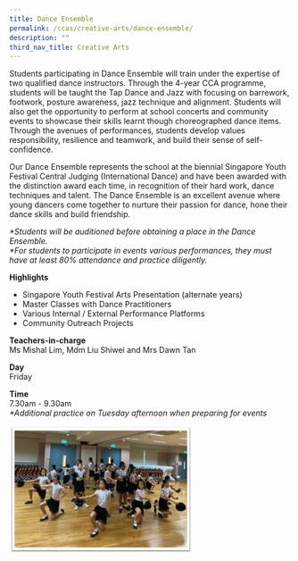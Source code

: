 ```yaml
---
title: Dance Ensemble
permalink: /ccas/creative-arts/dance-ensemble/
description: ""
third_nav_title: Creative Arts
---
```

<p>Students participating in Dance Ensemble will train under the expertise of two qualified dance instructors. Through the 4-year CCA programme, students will be taught the Tap Dance and Jazz with focusing on barrework, footwork, posture awareness, jazz technique and alignment. Students will also get the opportunity to perform at school concerts and community events to showcase their skills learnt though choreographed dance items. Through the avenues of performances, students develop values responsibility, resilience and teamwork, and build their sense of self-confidence.&nbsp;</p>
<p>Our Dance Ensemble represents the school at the biennial Singapore Youth Festival Central Judging (International Dance) and have been awarded with the distinction award each time, in recognition of their hard work, dance techniques and talent. The Dance Ensemble is an excellent avenue where young dancers come together to nurture their passion for dance, hone their dance skills and build friendship.</p>
<p><em>*Students will be auditioned before obtaining a place in the Dance Ensemble.<br /></em><em>*For students to participate in events various performances, they must have at least 80% attendance and practice diligently.</em></p>
<p><strong>Highlights</strong></p>
<ul>
<li>Singapore Youth Festival Arts Presentation (alternate years)</li>
<li>Master Classes with Dance Practitioners</li>
<li>Various Internal / External Performance Platforms</li>
<li>Community Outreach Projects</li>
</ul>
<p><strong>Teachers-in-charge<br /></strong>Ms Mishal Lim, Mdm Liu Shiwei and Mrs Dawn Tan</p>
<p><strong>Day<br /></strong>Friday</p>
<p><strong>Time<br /></strong>7.30am - 9.30am<br /><em>*Additional practice on Tuesday afternoon when preparing for events</em></p>
<img style="width: 65%;" src="/images/de.jpg">